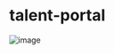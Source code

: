 # talent-portal

![image](https://github.com/maheshp2002/talent-portal/assets/95010740/82ec829d-4130-4573-a82a-344ba8f5a692)
